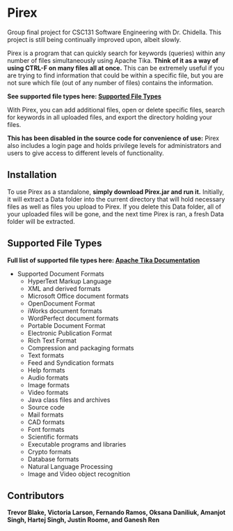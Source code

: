 # Pirex
Group final project for CSC131 Software Engineering with Dr. Chidella. This project is still being continually improved upon, albeit slowly.

Pirex is a program that can quickly search for keywords (queries) within any number of files simultaneously using Apache Tika. **Think of it as a way of using CTRL-F on many files all at once.** This can be extremely useful if you are trying to find information that could be within a specific file, but you are not sure which file (out of any number of files) contains the information. 

**See supported file types here: [Supported File Types](#supported-file-types)**

With Pirex, you can add additional files, open or delete specific files, search for keywords in all uploaded files, and export the directory holding your files.

**This has been disabled in the source code for convenience of use:** Pirex also includes a login page and holds privilege levels for administrators and users to give access to different levels of functionality.


## Installation
To use Pirex as a standalone, **simply download Pirex.jar and run it.** 
Initially, it will extract a Data folder into the current directory that will hold necessary files as well as files you upload to Pirex.
If you delete this Data folder, all of your uploaded files will be gone, and the next time Pirex is ran, a fresh Data folder will be extracted.

## Supported File Types
**Full list of supported file types here: [Apache Tika Documentation](https://tika.apache.org/2.9.0/formats.html#Full_list_of_Supported_Formats_in_standard_artifacts)**
- Supported Document Formats
  - HyperText Markup Language
  - XML and derived formats
  - Microsoft Office document formats
  - OpenDocument Format
  - iWorks document formats
  - WordPerfect document formats
  - Portable Document Format
  - Electronic Publication Format
  - Rich Text Format
  - Compression and packaging formats
  - Text formats
  - Feed and Syndication formats
  - Help formats
  - Audio formats
  - Image formats
  - Video formats
  - Java class files and archives
  - Source code
  - Mail formats
  - CAD formats
  - Font formats
  - Scientific formats
  - Executable programs and libraries
  - Crypto formats
  - Database formats
  - Natural Language Processing
  - Image and Video object recognition
 ## Contributors
 **Trevor Blake, Victoria Larson, Fernando Ramos, Oksana Daniliuk, Amanjot Singh, Hartej Singh, Justin Roome, and Ganesh Ren**
